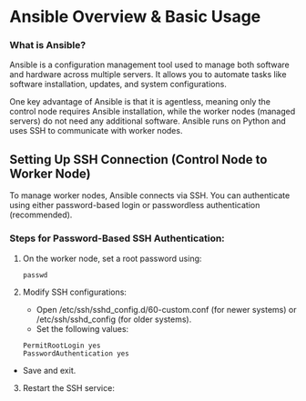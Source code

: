# Ansible Overview & Basic Usage
### What is Ansible?
Ansible is a configuration management tool used to manage both software and hardware across multiple servers. It allows you to automate tasks like software installation, updates, and system configurations.

One key advantage of Ansible is that it is agentless, meaning only the control node requires Ansible installation, while the worker nodes (managed servers) do not need any additional software. Ansible runs on Python and uses SSH to communicate with worker nodes.


## Setting Up SSH Connection (Control Node to Worker Node)
To manage worker nodes, Ansible connects via SSH. You can authenticate using either password-based login or passwordless authentication (recommended).
### Steps for Password-Based SSH Authentication:
1. On the worker node, set a root password using:
   ```
   passwd
   ```

2. Modify SSH configurations:
   - Open /etc/ssh/sshd_config.d/60-custom.conf (for newer systems) or /etc/ssh/sshd_config (for older systems).
   - Set the following values:
   ```
   PermitRootLogin yes
   PasswordAuthentication yes
   ```
  - Save and exit.

3. Restart the SSH service:
   
